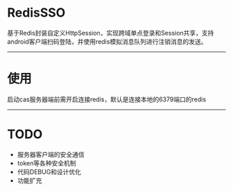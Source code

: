 # RedisSSO
基于Redis封装自定义HttpSession，实现跨域单点登录和Session共享，支持android客户端扫码登陆，并使用redis模拟消息队列进行注销消息的发送。

----------------------

# 使用
启动cas服务器端前需开启连接redis，默认是连接本地的6379端口的redis

----------------------
# TODO
- 服务器客户端的安全通信
- token等各种安全机制   
- 代码DEBUG和设计优化   
- 功能扩充
